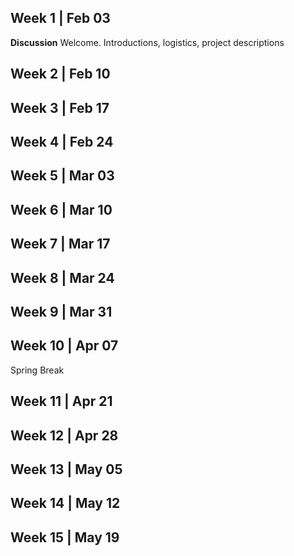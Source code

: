 ## Week 1 | Feb 03
**Discussion** Welcome.
Introductions, logistics, project descriptions
## Week 2 | Feb 10
## Week 3 | Feb 17
## Week 4 | Feb 24
## Week 5 | Mar 03
## Week 6 | Mar 10
## Week 7 | Mar 17
## Week 8 | Mar 24
## Week 9 | Mar 31
## Week 10 | Apr 07
Spring Break
## Week 11 | Apr 21
## Week 12 | Apr 28
## Week 13 | May 05
## Week 14 | May 12
## Week 15 | May 19

